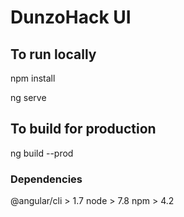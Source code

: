 # DunzoHack UI 

## To run locally

npm install

ng serve

## To build for production

ng build --prod

### Dependencies

@angular/cli > 1.7
node > 7.8
npm > 4.2









